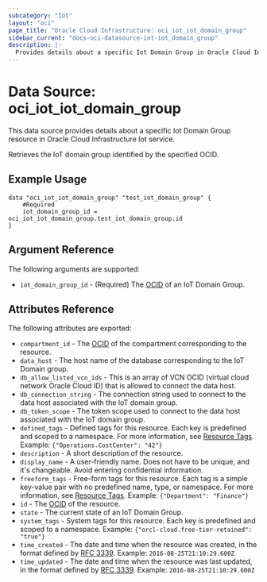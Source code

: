 ```yaml
---
subcategory: "Iot"
layout: "oci"
page_title: "Oracle Cloud Infrastructure: oci_iot_iot_domain_group"
sidebar_current: "docs-oci-datasource-iot-iot_domain_group"
description: |-
  Provides details about a specific Iot Domain Group in Oracle Cloud Infrastructure Iot service
---
```


# Data Source: oci_iot_iot_domain_group
This data source provides details about a specific Iot Domain Group resource in Oracle Cloud Infrastructure Iot service.

Retrieves the IoT domain group identified by the specified OCID.

## Example Usage

```hcl
data "oci_iot_iot_domain_group" "test_iot_domain_group" {
	#Required
	iot_domain_group_id = oci_iot_iot_domain_group.test_iot_domain_group.id
}
```

## Argument Reference

The following arguments are supported:

* `iot_domain_group_id` - (Required) The [OCID](https://docs.cloud.oracle.com/iaas/Content/General/Concepts/identifiers.htm) of an IoT Domain Group.


## Attributes Reference

The following attributes are exported:

* `compartment_id` - The [OCID](https://docs.cloud.oracle.com/iaas/Content/General/Concepts/identifiers.htm) of the compartment corresponding to the resource.
* `data_host` - The host name of the database corresponding to the IoT Domain group.
* `db_allow_listed_vcn_ids` - This is an array of VCN OCID (virtual cloud network Oracle Cloud ID) that is allowed to connect the data host.
* `db_connection_string` - The connection string used to connect to the data host associated with the IoT domain group.
* `db_token_scope` - The token scope used to connect to the data host associated with the IoT domain group.
* `defined_tags` - Defined tags for this resource. Each key is predefined and scoped to a namespace. For more information, see [Resource Tags](https://docs.cloud.oracle.com/iaas/Content/General/Concepts/resourcetags.htm).  Example: `{"Operations.CostCenter": "42"}` 
* `description` - A short description of the resource. 
* `display_name` - A user-friendly name. Does not have to be unique, and it's changeable. Avoid entering confidential information.
* `freeform_tags` - Free-form tags for this resource. Each tag is a simple key-value pair with no predefined name, type, or namespace. For more information, see [Resource Tags](https://docs.cloud.oracle.com/iaas/Content/General/Concepts/resourcetags.htm).  Example: `{"Department": "Finance"}` 
* `id` - The [OCID](https://docs.cloud.oracle.com/iaas/Content/General/Concepts/identifiers.htm) of the resource.
* `state` - The current state of an IoT Domain Group.
* `system_tags` - System tags for this resource. Each key is predefined and scoped to a namespace.  Example: `{"orcl-cloud.free-tier-retained": "true"}` 
* `time_created` - The date and time when the resource was created, in the format defined by [RFC 3339](https://tools.ietf.org/html/rfc3339). Example: `2016-08-25T21:10:29.600Z` 
* `time_updated` - The date and time when the resource was last updated, in the format defined by [RFC 3339](https://tools.ietf.org/html/rfc3339). Example: `2016-08-25T21:10:29.600Z` 

